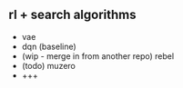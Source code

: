 ## rl + search algorithms

- vae
- dqn (baseline)
- (wip - merge in from another repo) rebel
- (todo) muzero
- +++
